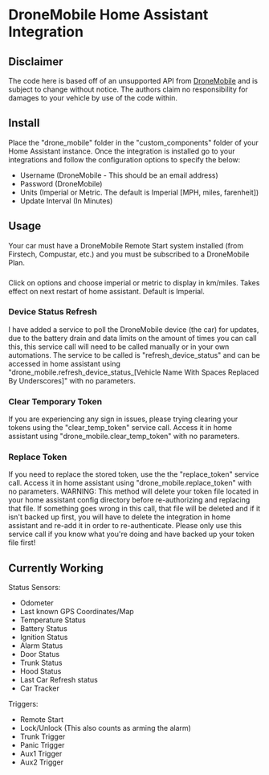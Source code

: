 # DroneMobile Home Assistant Integration

## Disclaimer

The code here is based off of an unsupported API from
[DroneMobile](https://www.dronemobile.com/) and is subject to change without
notice. The authors claim no responsibility for damages to your vehicle
by use of the code within.

## Install
Place the "drone_mobile" folder in the "custom_components" folder of your Home Assistant instance. Once the integration is installed go to your integrations and follow the configuration options to specify the below:
- Username (DroneMobile - This should be an email address)
- Password (DroneMobile)
- Units (Imperial or Metric. The default is Imperial [MPH, miles, farenheit])
- Update Interval (In Minutes)

## Usage
Your car must have a DroneMobile Remote Start system installed (from Firstech, Compustar, etc.) and you must be subscribed to a DroneMobile Plan.

###
Click on options and choose imperial or metric to display in km/miles. Takes effect on next restart of home assistant. Default is Imperial.

### Device Status Refresh
I have added a service to poll the DroneMobile device (the car) for updates, due to the battery drain and data limits on the amount of times you can call this, this service call will need to be called manually or in your own automations. The service to be called is "refresh_device_status" and can be accessed in home assistant using "drone_mobile.refresh_device_status_[Vehicle Name With Spaces Replaced By Underscores]" with no parameters.

### Clear Temporary Token
If you are experiencing any sign in issues, please trying clearing your tokens using the "clear_temp_token" service call. Access it in home assistant using "drone_mobile.clear_temp_token" with no parameters.

### Replace Token
If you need to replace the stored token, use the the "replace_token" service call. Access it in home assistant using "drone_mobile.replace_token" with no parameters. WARNING: This method will delete your token file located in your home assistant config directory before re-authorizing and replacing that file. If something goes wrong in this call, that file will be deleted and if it isn't backed up first, you will have to delete the integration in home assistant and re-add it in order to re-authenticate. Please only use this service call if you know what you're doing and have backed up your token file first!

## Currently Working

Status Sensors:
- Odometer
- Last known GPS Coordinates/Map
- Temperature Status
- Battery Status
- Ignition Status
- Alarm Status
- Door Status
- Trunk Status
- Hood Status
- Last Car Refresh status
- Car Tracker

Triggers:
- Remote Start
- Lock/Unlock (This also counts as arming the alarm)
- Trunk Trigger
- Panic Trigger
- Aux1 Trigger
- Aux2 Trigger